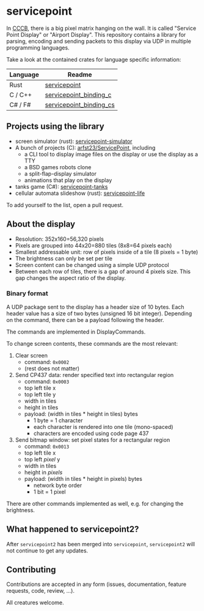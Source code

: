 # servicepoint

In [CCCB](https://berlin.ccc.de/), there is a big pixel matrix hanging on the wall. It is called  "Service Point
Display" or "Airport Display".
This repository contains a library for parsing, encoding and sending packets to this display via UDP in multiple
programming languages.

Take a look at the contained crates for language specific information:

| Language | Readme                                                              |
|----------|---------------------------------------------------------------------|
| Rust     | [servicepoint](crates/servicepoint/README.md)                       |
| C / C++  | [servicepoint_binding_c](crates/servicepoint_binding_c/README.md)   |
| C# / F#  | [servicepoint_binding_cs](crates/servicepoint_binding_cs/README.md) | 

## Projects using the library

- screen simulator (rust): [servicepoint-simulator](https://github.com/kaesaecracker/servicepoint-simulator)
- A bunch of projects (C): [arfst23/ServicePoint](https://github.com/arfst23/ServicePoint), including
  - a CLI tool to display image files on the display or use the display as a TTY
  - a BSD games robots clone
  - a split-flap-display simulator
  - animations that play on the display
- tanks game (C#): [servicepoint-tanks](https://github.com/kaesaecracker/cccb-tanks-cs)
- cellular automata slideshow (rust): [servicepoint-life](https://github.com/kaesaecracker/servicepoint-life)

To add yourself to the list, open a pull request.

## About the display

- Resolution: 352x160=56,320 pixels
- Pixels are grouped into 44x20=880 tiles (8x8=64 pixels each)
- Smallest addressable unit: row of pixels inside of a tile (8 pixels = 1 byte)
- The brightness can only be set per tile
- Screen content can be changed using a simple UDP protocol
- Between each row of tiles, there is a gap of around 4 pixels size. This gap changes the aspect ratio of the display.

### Binary format

A UDP package sent to the display has a header size of 10 bytes.
Each header value has a size of two bytes (unsigned 16 bit integer).
Depending on the command, there can be a payload following the header.

The commands are implemented in DisplayCommands.

To change screen contents, these commands are the most relevant:

1. Clear screen
    - command: `0x0002`
    - (rest does not matter)
2. Send CP437 data: render specified text into rectangular region
    - command: `0x0003`
    - top left tile x
    - top left tile y
    - width in tiles
    - height in tiles
    - payload: (width in tiles * height in tiles) bytes
        - 1 byte = 1 character
        - each character is rendered into one tile (mono-spaced)
        - characters are encoded using code page 437
3. Send bitmap window: set pixel states for a rectangular region
    - command: `0x0013`
    - top left tile x
    - top left _pixel_ y
    - width in tiles
    - height in _pixels_
    - payload: (width in tiles * height in pixels) bytes
        - network byte order
        - 1 bit = 1 pixel

There are other commands implemented as well, e.g. for changing the brightness.

## What happened to servicepoint2?

After `servicepoint2` has been merged into `servicepoint`, `servicepoint2` will not continue to get any updates.

## Contributing

Contributions are accepted in any form (issues, documentation, feature requests, code, review, ...).

All creatures welcome.
